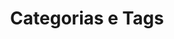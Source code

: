 ---
view: CategoriesTags
lang: pt-br

title: Categorias e Tags
announcer: Página %title% %complementRoute%

meta:
  - property: og:image
    content: https://htmlmoderno.com.br/html-moderno-image-share.png
  - name: twitter:image
    content: https://htmlmoderno.com.br/html-moderno-image-share.png
---